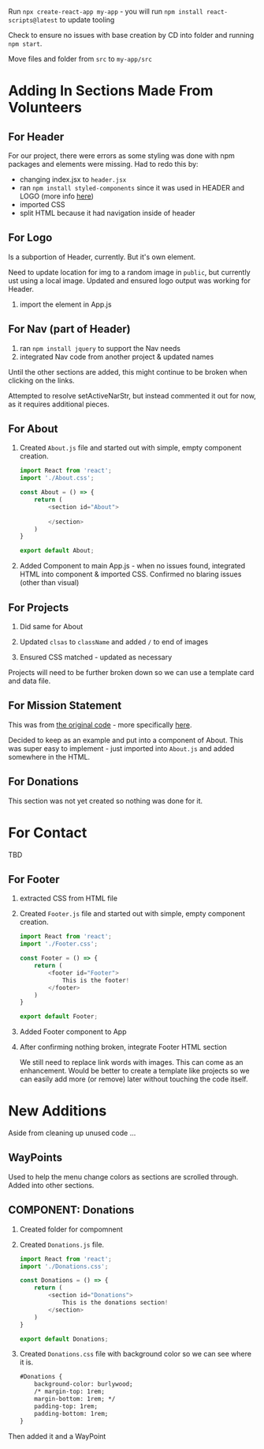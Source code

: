 Run `npx create-react-app my-app` - you will run `npm install react-scripts@latest` to update tooling

Check to ensure no issues with base creation by CD into folder and running `npm start`.

Move files and folder from `src` to `my-app/src`

# Adding In Sections Made From Volunteers

## For Header

For our project, there were errors as some styling was done with npm packages and elements were missing. Had to redo this by:
- changing index.jsx to `header.jsx`
- ran `npm install styled-components` since it was used in HEADER and LOGO (more info [here](https://styled-components.com/))
- imported CSS
- split HTML because it had navigation inside of header

## For Logo

Is a subportion of Header, currently. But it's own element.

Need to update location for img to a random image in `public`, but currently ust using a local image. Updated and ensured logo output was working for Header.

1. import the element in App.js

## For Nav (part of Header)

1. ran `npm install jquery` to support the Nav needs
2. integrated Nav code from another project & updated names

Until the other sections are added, this might continue to be broken when clicking on the links.

Attempted to resolve setActiveNarStr, but instead commented it out for now, as it requires additional pieces.

## For About

1. Created `About.js` file and started out with simple, empty component creation.

    ```javascript
    import React from 'react';
    import './About.css';

    const About = () => {
        return (
            <section id="About">
                
            </section>
        )
    }

    export default About;
    ```

2. Added Component to main App.js - when no issues found, integrated HTML into component & imported CSS. Confirmed no blaring issues (other than visual)

## For Projects

1. Did same for About

2. Updated `clsas` to `className` and added `/` to end of images

3. Ensured CSS matched - updated as necessary

Projects will need to be further broken down so we can use a template card and data file.

## For Mission Statement

This was from [the original code](https://github.com/codefordallas/codefordallas.github.io/tree/pre2023) - more specifically [here](https://github.com/codefordallas/codefordallas.github.io/tree/pre2023/src/components/Mission).

Decided to keep as an example and put into a component of About. This was super easy to implement - just imported into `About.js` and added somewhere in the HTML.

## For Donations

This section was not yet created so nothing was done for it.

# For Contact

TBD

## For Footer

1. extracted CSS from HTML file

2. Created `Footer.js` file and started out with simple, empty component creation.

    ```javascript
    import React from 'react';
    import './Footer.css';

    const Footer = () => {
        return (
            <footer id="Footer">
                This is the footer!
            </footer>
        )
    }

    export default Footer;
    ```

3. Added Footer component to App

4. After confirming nothing broken, integrate Footer HTML section

    We still need to replace link words with images. This can come as an enhancement. Would be better to create a template like projects so we can easily add more (or remove) later without touching the code itself.

# New Additions

Aside from cleaning up unused code ...

## WayPoints

Used to help the menu change colors as sections are scrolled through. Added into other sections.

## COMPONENT:  Donations

1. Created folder for compomnent

2. Created `Donations.js` file.

    ```javascript
    import React from 'react';
    import './Donations.css';

    const Donations = () => {
        return (
            <section id="Donations">
                This is the donations section!
            </section>
        )
    }

    export default Donations;
    ```

3. Created `Donations.css` file with background color so we can see where it is.

    ```html
    #Donations {
        background-color: burlywood;
        /* margin-top: 1rem;
        margin-bottom: 1rem; */
        padding-top: 1rem;
        padding-bottom: 1rem;
    }
    ```

Then added it and a WayPoint